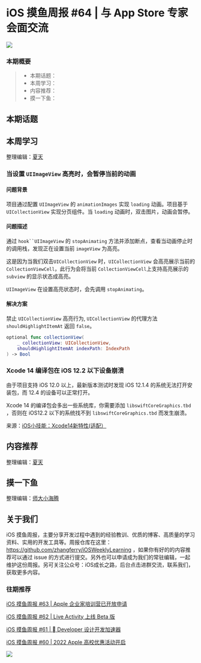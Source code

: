 # iOS 摸鱼周报 #64 | 与 App Store 专家会面交流

![](https://cdn.zhangferry.com/Images/moyu_weekly_cover.jpeg)

### 本期概要

> * 本期话题：
> * 本周学习：
> * 内容推荐：
> * 摸一下鱼：

## 本期话题



## 本周学习

整理编辑：[夏天](https://juejin.cn/user/3298190611456638)

### 当设置 `UIImageView` 高亮时，会暂停当前的动画

#### 问题背景

项目通过配置 `UIImageView` 的 `animationImages` 实现 `loading` 动画。项目基于 `UICollectionView` 实现分页组件。当  `loading` 动画时，双击图片，动画会暂停。

#### 问题描述

通过 `hook``UIImageView` 的 `stopAnimating` 方法并添加断点，查看当动画停止时的调用栈，发现正在设置当前 `imageView` 为高亮。

这是因为当我们双击`UICollectionView` 时，`UICollectionView` 会高亮展示当前的 `CollectionViewCell`，此行为会将当前 `CollectionViewCell`上支持高亮展示的 `subview` 的显示状态成高亮。

 `UIImageView` 在设置高亮状态时，会先调用 `stopAnimating`。

#### 解决方案

禁止 `UICollectionView` 高亮行为, `UICollectionView` 的代理方法`shouldHighlightItemAt` 返回 `false`。

```swift
optional func collectionView(
    _ collectionView: UICollectionView,
    shouldHighlightItemAt indexPath: IndexPath
) -> Bool
```

### Xcode 14 编译包在 iOS 12.2 以下设备崩溃

由于项目支持 iOS 12.0 以上，最新版本测试时发现 iOS 12.1.4 的系统无法打开安装包，而 12.4 的设备可以正常打开。

Xcode 14 的编译包会多出一些系统库，你需要添加 `libswiftCoreGraphics.tbd` ，否则在 iOS12.2 以下的系统找不到 `libswiftCoreGraphics.tbd`  而发生崩溃。

来源：[iOS小技能：Xcode14新特性(适配）](https://juejin.cn/post/7150842048944767006)

## 内容推荐

整理编辑：[夏天](https://juejin.cn/user/3298190611456638)


## 摸一下鱼

整理编辑：[师大小海腾](https://juejin.cn/user/782508012091645/posts)


## 关于我们

iOS 摸鱼周报，主要分享开发过程中遇到的经验教训、优质的博客、高质量的学习资料、实用的开发工具等。周报仓库在这里：https://github.com/zhangferry/iOSWeeklyLearning ，如果你有好的的内容推荐可以通过 issue 的方式进行提交。另外也可以申请成为我们的常驻编辑，一起维护这份周报。另可关注公众号：iOS成长之路，后台点击进群交流，联系我们，获取更多内容。

### 往期推荐

[iOS 摸鱼周报 #63 | Apple 企业家培训营已开放申请](https://mp.weixin.qq.com/s/nAMshUG4AjWLAAHOFPVqXg)

[iOS 摸鱼周报 #62 |  Live Activity 上线 Beta 版 ](https://mp.weixin.qq.com/s/HySX4Yaf3Zxy8Wn-LyUO0A)

[iOS 摸鱼周报 #61 |  Developer 设计开发加速器](https://mp.weixin.qq.com/s/WfwqRhC-9-isUanv8ZnvMQ)

[iOS 摸鱼周报 #60 | 2022 Apple 高校优惠活动开启](https://mp.weixin.qq.com/s/5chb-a9u7VMdLis1FG6B6Q)

![](https://cdn.zhangferry.com/Images/WechatIMG384.jpeg)
